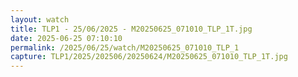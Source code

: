 ```yaml
---
layout: watch
title: TLP1 - 25/06/2025 - M20250625_071010_TLP_1T.jpg
date: 2025-06-25 07:10:10
permalink: /2025/06/25/watch/M20250625_071010_TLP_1
capture: TLP1/2025/202506/20250624/M20250625_071010_TLP_1T.jpg
---
```

